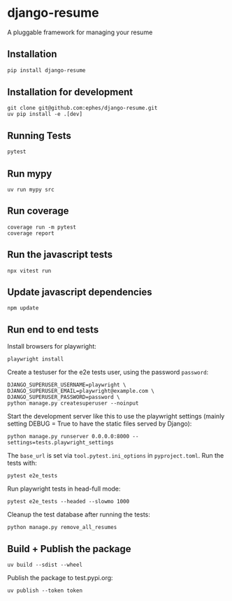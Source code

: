 # django-resume
A pluggable framework for managing your resume

## Installation

```bash
pip install django-resume
```

## Installation for development

```shell
git clone git@github.com:ephes/django-resume.git
uv pip install -e .[dev]
```

## Running Tests

```bash
pytest
```

## Run mypy

```shell
uv run mypy src
```

## Run coverage

```shell
coverage run -m pytest
coverage report
```

## Run the javascript tests

```shell
npx vitest run
```

## Update javascript dependencies

```shell
npm update
```

## Run end to end tests

Install browsers for playwright:
    
```shell
playwright install
```

Create a testuser for the e2e tests user, using the password `password`:
```shell
DJANGO_SUPERUSER_USERNAME=playwright \
DJANGO_SUPERUSER_EMAIL=playwright@example.com \
DJANGO_SUPERUSER_PASSWORD=password \
python manage.py createsuperuser --noinput
```

Start the development server like this to use the playwright settings
(mainly setting DEBUG = True to have the static files served by Django):
```shell
python manage.py runserver 0.0.0.0:8000 --settings=tests.playwright_settings
```

The `base_url` is set via `tool.pytest.ini_options` in `pyproject.toml`.  Run the tests with:

```shell
pytest e2e_tests
```

Run playwright tests in head-full mode:
```shell
pytest e2e_tests --headed --slowmo 1000
```

Cleanup the test database after running the tests:
```shell
python manage.py remove_all_resumes
```

## Build + Publish the package

```
uv build --sdist --wheel
```

Publish the package to test.pypi.org:
```shell
uv publish --token token
```